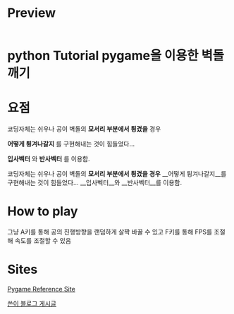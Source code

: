 # Preview
<div>
  <img src=""https://media.giphy.com/media/LqxyMgCtuTm4jeLPU5/giphy.gif>
</div>

# python Tutorial pygame을 이용한 벽돌깨기

# 요점
코딩자체는 쉬우나 공이 벽돌의 __모서리 부분에서 튕겼을__ 경우

__어떻게 튕겨나갈지__ 를 구현해내는 것이 힘들었다...

__입사벡터__ 와 __반사벡터__ 를 이용함.

코딩자체는 쉬우나 공이 벽돌의 __모서리 부분에서 튕겼을 경우__
__어떻게 튕겨나갈지__를 구현해내는 것이 힘들었다...
__입사벡터__와 __반사벡터__를 이용함.

# How to play
그냥 A키를 통해 공의 진행방향을 랜덤하게 살짝 바꿀 수 있고
F키를 통해 FPS를 조절해 속도를 조절할 수 있음

# Sites
[Pygame Reference Site](https://www.pygame.org/docs/)

[쓴이 블로그 게시글](https://senticoding.tistory.com/45)

